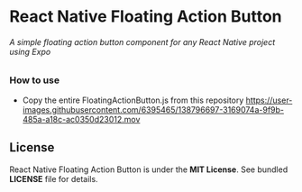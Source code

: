 # React Native Floating Action Button

###### A simple floating action button component for any React Native project using Expo

### How to use
- Copy the entire FloatingActionButton.js from this repository
https://user-images.githubusercontent.com/6395465/138796697-3169074a-9f9b-485a-a18c-ac0350d23012.mov

## License

React Native Floating Action Button is under the **MIT License**. See bundled **LICENSE** file for details.
